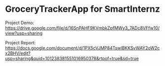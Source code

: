 # GroceryTrackerApp for SmartInternz 
Project Demo: https://drive.google.com/file/d/16SnPAHF9KVmbkZpfMWy3_7ADc8VFfw10/view?usp=sharing


Project Report: https://docs.google.com/document/d/1PX5cVJMP84TswlBKKSvWAY2oW2cx2BHV/edit?usp=sharing&ouid=101238381551016950378&rtpof=true&sd=true
